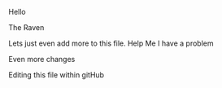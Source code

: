 Hello 

The Raven

Lets just even add more to this file.
Help Me I have a problem

Even more changes

Editing this file within gitHub
